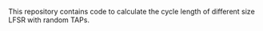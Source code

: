 This repository contains code to calculate the cycle length of different size LFSR with random TAPs.
